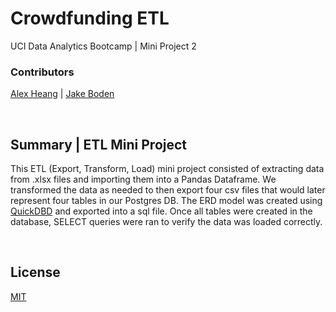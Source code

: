 # Crowdfunding ETL

UCI Data Analytics Bootcamp | Mini Project 2

### Contributors
<a href="https://github.com/Aheang213">Alex Heang</a> | <a href="https://github.com/jakesb27">Jake Boden</a>

<br />

## Summary | ETL Mini Project

This ETL (Export, Transform, Load) mini project consisted of extracting data from .xlsx files and importing them into a Pandas Dataframe. We transformed the data as needed to then export four csv files that would later represent four tables in our Postgres DB. The ERD model was created using <a href="https://app.quickdatabasediagrams.com/#/" target="_blank">QuickDBD</a> and exported into a sql file. Once all tables were created in the database, SELECT queries were ran to verify the data was loaded correctly.

<br />

## License

[MIT](https://choosealicense.com/licenses/mit/)
